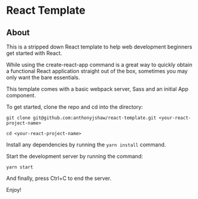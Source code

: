 # React Template

## About


This is a stripped down React template to help web development beginners get started with React.

While using the create-react-app command is a great way to quickly obtain a functional React application straight out of the box, sometimes you may only want the bare essentials.

This template comes with a basic webpack server, Sass and an initial App component.

To get started, clone the repo and cd into the directory:

```
git clone git@github.com:anthonyjshaw/react-template.git <your-react-project-name>

cd <your-react-project-name>
```

Install any dependencies by running the ```yarn install``` command.

Start the development server by running the command:

```
yarn start
```

And finally, press Ctrl+C to end the server.

Enjoy!

